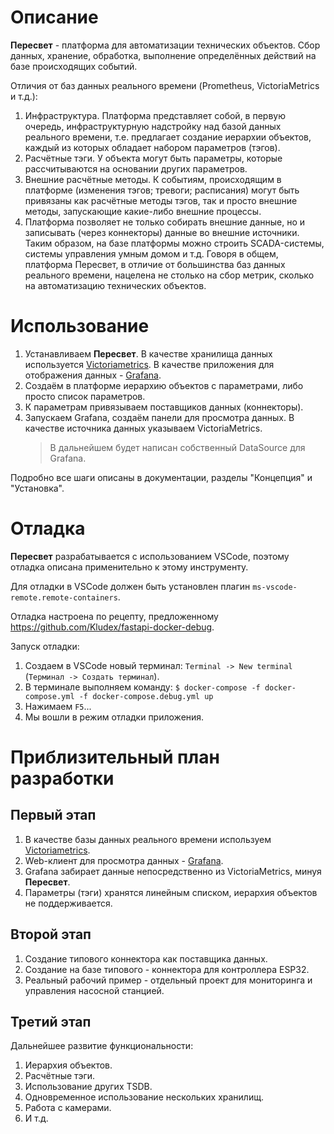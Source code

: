 # Описание
**Пересвет** - платформа для автоматизации технических объектов. Сбор данных, хранение, обработка, 
выполнение определённых действий на базе происходящих событий.

Отличия от баз данных реального времени (Prometheus, VictoriaMetrics и т.д.):
1. Инфраструктура. Платформа представляет собой, в первую очередь, инфраструктурную надстройку над базой данных реального времени, 
   т.е. предлагает создание иерархии объектов, каждый из которых обладает набором параметров (тэгов).
2. Расчётные тэги. У объекта могут быть параметры, которые рассчитываются на основании других параметров.
3. Внешние расчётные методы. К событиям, происходящим в платформе (изменения тэгов; тревоги; расписания) могут быть привязаны как 
   расчётные методы тэгов, так и просто внешние методы, запускающие какие-либо внешние процессы.
4. Платформа позволяет не только собирать внешние данные, но и записывать (через коннекторы) данные во внешние источники.
   Таким образом, на базе платформы можно строить SCADA-системы, системы управления умным домом и т.д.
Говоря в общем, платформа Пересвет, в отличие от большинства баз данных реального времени, нацелена не столько на сбор метрик,
сколько на автоматизацию технических объектов.
# Использование
1. Устанавливаем **Пересвет**. В качестве хранилища данных используется [Victoriametrics](https://victoriametrics.com/). 
   В качестве приложения для отображения данных - [Grafana](https://grafana.com/).
2. Создаём в платформе иерархию объектов с параметрами, либо просто список параметров. 
3. К параметрам привязываем поставщиков данных (коннекторы).
4. Запускаем Grafana, создаём панели для просмотра данных. В качестве источника данных указываем VictoriaMetrics.
   > В дальнейшем будет написан собственный DataSource для Grafana.

Подробно все шаги описаны в документации, разделы "Концепция" и "Установка".

# Отладка
**Пересвет** разрабатывается с использованием VSCode, поэтому отладка описана применительно к этому инструменту.

Для отладки в VSCode должен быть установлен плагин `ms-vscode-remote.remote-containers`.

Отладка настроена по рецепту, предложенному https://github.com/Kludex/fastapi-docker-debug.

Запуск отладки:
1. Создаем в VSCode новый терминал: `Terminal -> New terminal` (`Терминал -> Создать терминал`).
2. В терминале выполняем команду: ```$ docker-compose -f docker-compose.yml -f docker-compose.debug.yml up```
3. Нажимаем `F5`...
4. Мы вошли в режим отладки приложения.

# Приблизительный план разработки
## Первый этап
1. В качестве базы данных реального времени используем [Victoriametrics](https://victoriametrics.com/).
2. Web-клиент для просмотра данных - [Grafana](https://grafana.com/).
3. Grafana забирает данные непосредственно из VictoriaMetrics, минуя **Пересвет**.
4. Параметры (тэги) хранятся линейным списком, иерархия объектов не поддерживается.
## Второй этап
1. Создание типового коннектора как поставщика данных.
2. Создание на базе типового - коннектора для контроллера ESP32.
3. Реальный рабочий пример - отдельный проект для мониторинга и управления насосной станцией.
## Третий этап
Дальнейшее развитие функциональности:
1. Иерархия объектов.
2. Расчётные тэги.
3. Использование других TSDB.
4. Одновременное использование нескольких хранилищ.
5. Работа с камерами.
6. И т.д.

